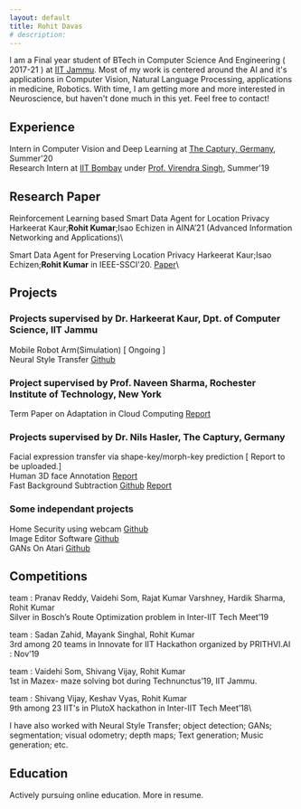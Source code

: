 ```yaml
---
layout: default
title: Rohit Davas 
# description: 
---
```

<!-- ## Introduction -->
I am a Final year student of BTech in Computer Science And Engineering ( 2017-21 ) at [IIT Jammu](https://iitjammu.ac.in/).
Most of my work is centered around the AI and it's applications in Computer Vision, Natural Language Processing, applications in medicine, Robotics. 
With time, I am getting more and more interested in Neuroscience, but haven't done much in this yet. Feel free to contact!

## Experience
Intern in Computer Vision and Deep Learning at [The Captury, Germany](http://thecaptury.com/), Summer'20\
Research Intern at [IIT Bombay](http://www.iitb.ac.in/) under [Prof. Virendra Singh](https://www.ee.iitb.ac.in/~viren/), Summer'19 

## Research Paper

Reinforcement Learning based Smart Data Agent for Location Privacy Harkeerat Kaur;**Rohit Kumar**;Isao Echizen
in AINA’21 (Advanced Information Networking and Applications)\
  
Smart Data Agent for Preserving Location Privacy Harkeerat Kaur;Isao Echizen;**Rohit Kumar** in IEEE-SSCI'20. [Paper](https://ieeexplore.ieee.org/document/9308396)\

## Projects

### Projects supervised by Dr. Harkeerat Kaur, Dpt. of Computer Science, IIT Jammu
Mobile Robot Arm(Simulation) [ Ongoing ]\
Neural Style Transfer [Github](https://github.com/rohitdavas/Neural-Style-Transfer)

### Project supervised by Prof. Naveen Sharma, Rochester Institute of Technology, New York
Term Paper on Adaptation in Cloud Computing [Report](https://rohitdavas.github.io/projects/Adaptation-in-cloud-computing/Adaptation-in-cloud-computing.pdf)

### Projects supervised by Dr. Nils Hasler, The Captury, Germany
Facial expression transfer via shape-key/morph-key prediction [ Report to be uploaded.]\
Human 3D face Annotation [Report](https://rohitdavas.github.io/projects/Human-3D-face-annotation/Human-3D-face-annotation.pdf) \
Fast Background Subtraction [Github](https://rohitdavas.github.io/Fast-Background-Subtraction/) [Report](https://rohitdavas.github.io/projects/Fast-Background-Subtraction/Fast-Background-Subtraction.pdf)
  
### Some independant projects
Home Security using webcam [Github](https://github.com/rohitdavas/Home-Camera-Security/)\
Image Editor Software [Github](https://github.com/rohitdavas/ImageEditor/)\
GANs On Atari [Github](https://github.com/rohitdavas/GANs-On-Atari)

## Competitions
team : Pranav Reddy, Vaidehi Som, Rajat Kumar Varshney, Hardik Sharma, Rohit Kumar\
Silver in Bosch’s Route Optimization problem in Inter-IIT Tech Meet’19

team : Sadan Zahid, Mayank Singhal, Rohit Kumar\
3rd among 20 teams in Innovate for IIT Hackathon organized by PRITHVI.AI : Nov’19
  
team : Vaidehi Som, Shivang Vijay, Rohit Kumar\
1st in Mazex- maze solving bot during Technunctus’19, IIT Jammu.
  
team : Shivang Vijay, Keshav Vyas, Rohit Kumar\
9th among 23 IIT's in PlutoX hackathon in Inter-IIT Tech Meet’18\

I have also worked with Neural Style Transfer; object detection; GANs; segmentation; visual odometry; depth maps; Text generation; Music generation; etc.

## Education
Actively pursuing online education. More in resume. 

